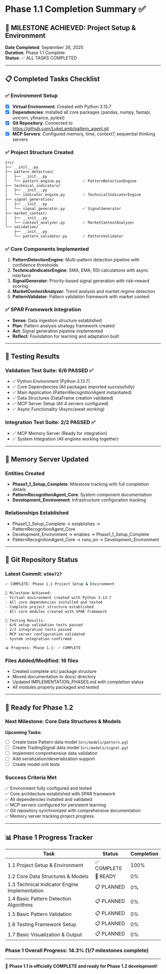 # Phase 1.1 Completion Summary ✅

## 🎉 MILESTONE ACHIEVED: Project Setup & Environment

**Date Completed**: September 26, 2025  
**Duration**: Phase 1.1 Complete  
**Status**: ✅ ALL TASKS COMPLETED  

---

## 📋 Completed Tasks Checklist

### ✅ Environment Setup

- [x] **Virtual Environment**: Created with Python 3.13.7
- [x] **Dependencies**: Installed all core packages (pandas, numpy, fastapi, uvicorn, yfinance, pytest)
- [x] **Git Repository**: Connected to <https://github.com/LukeLamb/pattern_agent.git>
- [x] **MCP Servers**: Configured memory, time, context7, sequential thinking servers

### ✅ Project Structure Created

```bash
src/
├── __init__.py
├── pattern_detection/
│   ├── __init__.py
│   └── pattern_engine.py          ✅ PatternDetectionEngine
├── technical_indicators/
│   ├── __init__.py  
│   └── indicator_engine.py        ✅ TechnicalIndicatorEngine
├── signal_generation/
│   ├── __init__.py
│   └── signal_generator.py        ✅ SignalGenerator  
├── market_context/
│   ├── __init__.py
│   └── context_analyzer.py        ✅ MarketContextAnalyzer
└── validation/
    ├── __init__.py
    └── pattern_validator.py       ✅ PatternValidator
```

### ✅ Core Components Implemented

1. **PatternDetectionEngine**: Multi-pattern detection pipeline with confidence thresholds
2. **TechnicalIndicatorEngine**: SMA, EMA, RSI calculations with async interface
3. **SignalGenerator**: Priority-based signal generation with risk-reward scoring
4. **MarketContextAnalyzer**: Trend analysis and market regime detection
5. **PatternValidator**: Pattern validation framework with market context

### ✅ SPAR Framework Integration

- **Sense**: Data ingestion structure established
- **Plan**: Pattern analysis strategy framework created  
- **Act**: Signal generation pipeline implemented
- **Reflect**: Foundation for learning and adaptation built

---

## 🧪 Testing Results

### Validation Test Suite: 6/6 PASSED ✅

- ✅ Python Environment (Python 3.13.7)
- ✅ Core Dependencies (All packages imported successfully)  
- ✅ Main Application (PatternRecognitionAgent instantiated)
- ✅ Data Structures (DataFrame creation validated)
- ✅ MCP Server Setup (All 4 servers configured)
- ✅ Async Functionality (Async/await working)

### Integration Test Suite: 2/2 PASSED ✅  

- ✅ MCP Memory Server (Ready for integration)
- ✅ System Integration (All engines working together)

---

## 💾 Memory Server Updated

### Entities Created

- **Phase1_1_Setup_Complete**: Milestone tracking with full completion details
- **PatternRecognitionAgent_Core**: System component documentation  
- **Development_Environment**: Infrastructure configuration tracking

### Relationships Established

- Phase1_1_Setup_Complete → establishes → PatternRecognitionAgent_Core
- Development_Environment → enables → Phase1_1_Setup_Complete
- PatternRecognitionAgent_Core → runs_on → Development_Environment

---

## 🚀 Git Repository Status

### Latest Commit: `e56e727`

```bash
✅ COMPLETE: Phase 1.1 Project Setup & Environment

🎯 Milestone Achieved:
- Virtual environment created with Python 3.13.7
- All core dependencies installed and tested  
- Complete project structure established
- All core modules created with SPAR framework

🧪 Testing Results:
- 6/6 setup validation tests passed
- 2/2 integration tests passed
- MCP server configuration validated
- System integration confirmed

📊 Progress: Phase 1.1: ✅ COMPLETE
```

### Files Added/Modified: 16 files

- Created complete src/ package structure
- Moved documentation to docs/ directory
- Updated IMPLEMENTATION_PHASES.md with completion status
- All modules properly packaged and tested

---

## 🎯 Ready for Phase 1.2

### Next Milestone: Core Data Structures & Models

**Upcoming Tasks:**

- [ ] Create base Pattern data model (`src/models/pattern.py`)
- [ ] Create TradingSignal data model (`src/models/signal.py`)  
- [ ] Implement comprehensive data validation
- [ ] Add serialization/deserialization support
- [ ] Create model unit tests

### Success Criteria Met

✅ Environment fully configured and tested  
✅ Core architecture established with SPAR framework  
✅ All dependencies installed and validated  
✅ MCP servers configured for persistent learning  
✅ Git repository synchronized with comprehensive documentation  
✅ Memory server tracking project progress  

---

## 📊 Phase 1 Progress Tracker

| Task | Status | Completion |
|------|--------|------------|
| 1.1 Project Setup & Environment | ✅ COMPLETE | 100% |
| 1.2 Core Data Structures & Models | 🔄 READY | 0% |
| 1.3 Technical Indicator Engine Implementation | 📋 PLANNED | 0% |
| 1.4 Basic Pattern Detection Algorithms | 📋 PLANNED | 0% |
| 1.5 Basic Pattern Validation | 📋 PLANNED | 0% |
| 1.6 Testing Framework Setup | 📋 PLANNED | 0% |
| 1.7 Basic Visualization & Output | 📋 PLANNED | 0% |

### Phase 1 Overall Progress: 14.3% (1/7 milestones complete)

---

🎉 **Phase 1.1 is officially COMPLETE and ready for Phase 1.2 development!**
